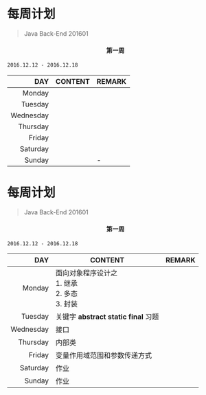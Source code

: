 # 每周计划

> Java Back-End 201601

####  <center>第一周</center>

`2016.12.12 - 2016.12.18`


|DAY|CONTENT|REMARK|
|-:|-|:-|
|Monday|||
|Tuesday|||
|Wednesday|||
|Thursday|||
|Friday|||
|Saturday|||
|Sunday||-|

<div style="page-break-after: always;"></div>

# 每周计划

> Java Back-End 201601

####  <center>第一周</center>

`2016.12.12 - 2016.12.18`


|DAY|CONTENT|REMARK|
|-:|-|:-|
|Monday|面向对象程序设计之<br>1. 继承<br>2. 多态<br>3. 封装||
|Tuesday|关键字 **abstract** **static** **final** 习题||
|Wednesday|接口||
|Thursday|内部类||
|Friday|变量作用域范围和参数传递方式||
|Saturday|作业||
|Sunday|作业||

<div style="page-break-after: always;"></div>